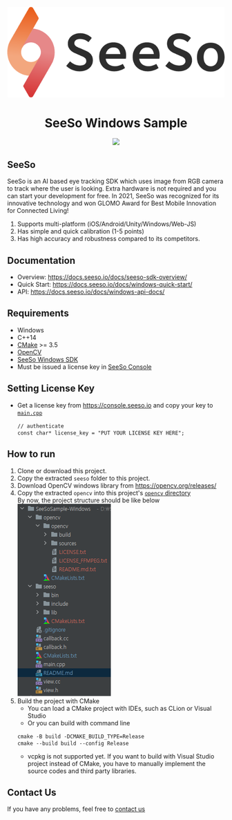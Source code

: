 <p align="center">
    <img src="/image/seeso_logo.png">
</p>
<div align="center">
    <h1>SeeSo Windows Sample</h1>
    <a href="https://github.com/visualcamp/seeso-sample-android/releases" alt="release">
        <img src="https://img.shields.io/badge/version-2.4.0-blue" />
    </a>
</div>

## SeeSo
SeeSo is an AI based eye tracking SDK which uses image from RGB camera to track where the user is looking.
Extra hardware is not required and you can start your development for free.
In 2021, SeeSo was recognized for its innovative technology and won GLOMO Award for Best Mobile Innovation for Connected Living!
1. Supports multi-platform (iOS/Android/Unity/Windows/Web-JS)
2. Has simple and quick calibration (1-5 points)
3. Has high accuracy and robustness compared to its competitors.

## Documentation
* Overview: https://docs.seeso.io/docs/seeso-sdk-overview/
* Quick Start: https://docs.seeso.io/docs/windows-quick-start/
* API: https://docs.seeso.io/docs/windows-api-docs/

## Requirements
* Windows
* C++14
* [CMake](https://cmake.org/download/) >= 3.5
* [OpenCV](https://opencv.org/releases/)
* [SeeSo Windows SDK](https://console.seeso.io/)
* Must be issued a license key in [SeeSo Console](https://console.seeso.io/)

## Setting License Key
* Get a license key from https://console.seeso.io and copy your key to [`main.cpp`](main.cpp)
   ```
   // authenticate
   const char* license_key = "PUT YOUR LICENSE KEY HERE";
   ```

## How to run
1. Clone or download this project.
2. Copy the extracted `seeso` folder to this project.
3. Download OpenCV windows library from https://opencv.org/releases/
4. Copy the extracted `opencv` into this project's [`opencv` directory](opencv/)  
    By now, the project structure should be like below  
    ![](image/win/1.PNG)
5. Build the project with CMake
    * You can load a CMake project with IDEs, such as CLion or Visual Studio
    * Or you can build with command line  
    ```
    cmake -B build -DCMAKE_BUILD_TYPE=Release
    cmake --build build --config Release
    ```
    * vcpkg is not supported yet. If you want to build with Visual Studio project instead of CMake,
      you have to manually implement the source codes and third party libraries.
      
## Contact Us
If you have any problems, feel free to [contact us](https://seeso.io/Contact-Us) 
